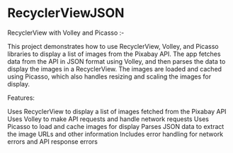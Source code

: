 # RecyclerViewJSON

RecyclerView with Volley and Picasso :-


This project demonstrates how to use RecyclerView, Volley, and Picasso libraries to display a list of images from the Pixabay API. The app fetches data from the API in JSON format using Volley, and then parses the data to display the images in a RecyclerView. The images are loaded and cached using Picasso, which also handles resizing and scaling the images for display.

Features:


Uses RecyclerView to display a list of images fetched from the Pixabay API
Uses Volley to make API requests and handle network requests
Uses Picasso to load and cache images for display
Parses JSON data to extract the image URLs and other information
Includes error handling for network errors and API response errors
